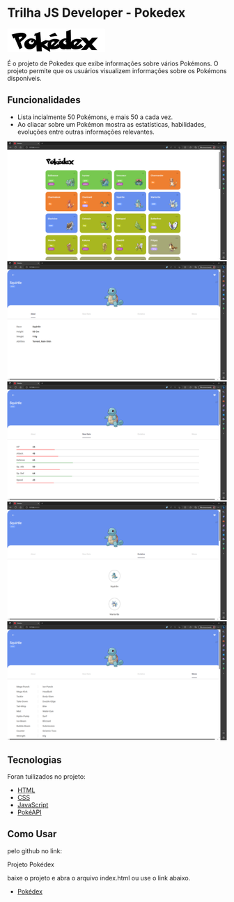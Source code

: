 # Trilha JS Developer - Pokedex

![Pokedex](https://github.com/NaimRio/js-developer-pokedex/blob/main/assets/imagens/pokedex_logo.png)

É o projeto de Pokedex que exibe informações sobre vários Pokémons. O projeto permite que os usuários visualizem informações sobre os Pokémons disponíveis.

## Funcionalidades

- Lista incialmente 50 Pokémons, e mais 50 a cada vez.
- Ao cliacar sobre um Pokémon mostra as estatísticas, habilidades, evoluções entre outras informações relevantes.

![Informações do Pokemon](https://github.com/NaimRio/js-developer-pokedex/blob/main/assets/imagens/pokedex_Main.png)
![Informações do Pokemon](https://github.com/NaimRio/js-developer-pokedex/blob/main/assets/imagens/pokedex_About.png)
![Informações do Pokemon](https://github.com/NaimRio/js-developer-pokedex/blob/main/assets/imagens/pokedex_BaseState.png)
![Informações do Pokemon](https://github.com/NaimRio/js-developer-pokedex/blob/main/assets/imagens/pokedex_Evolucoes.png)
![Informações do Pokemon](https://github.com/NaimRio/js-developer-pokedex/blob/main/assets/imagens/pokedex_Moves.png)

## Tecnologias

Foran tuilizados no projeto:

- [HTML](https://developer.mozilla.org/pt-BR/docs/Learn/Getting_started_with_the_web/HTML_basics)
- [CSS](https://www.w3schools.com/css/default.asp)
- [JavaScript](https://developer.mozilla.org/en-US/docs/Web/javascript)
- [PokéAPI](https://pokeapi.co/)

## Como Usar

pelo github no link:

<a src='https://github.com/NaimRio/js-developer-pokedex'>Projeto Pokédex</a>

baixe o projeto e abra o arquivo index.html ou use o link abaixo.

- [Pokédex](https://naimrio.github.io/js-developer-pokedex/)